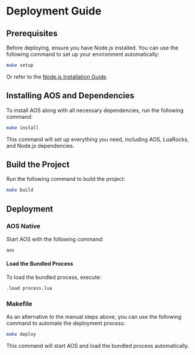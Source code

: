 # Deployment Guide

## Prerequisites

Before deploying, ensure you have Node.js installed. You can use the following command to set up your environment automatically:

```bash
make setup
```

Or refer to the [Node.js Installation Guide](misc/install_npm.md).

## Installing AOS and Dependencies

To install AOS along with all necessary dependencies, run the following command:

```bash
make install
```

This command will set up everything you need, including AOS, LuaRocks, and Node.js dependencies.

## Build the Project

Run the following command to build the project:

```bash
make build
```

## Deployment

### AOS Native

Start AOS with the following command:

```bash
aos
```

#### Load the Bundled Process

To load the bundled process, execute:

```bash
.load process.lua
```

### Makefile

As an alternative to the manual steps above, you can use the following command to automate the deployment process:

```bash
make deploy
```

This command will start AOS and load the bundled process automatically.